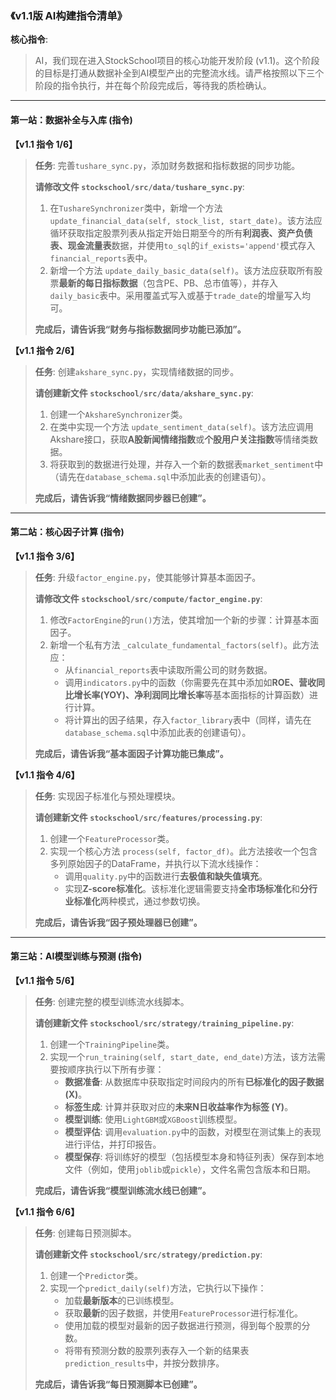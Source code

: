 ### **《v1.1版 AI构建指令清单》**



**核心指令**:

> AI，我们现在进入StockSchool项目的核心功能开发阶段 (v1.1)。这个阶段的目标是打通从数据补全到AI模型产出的完整流水线。请严格按照以下三个阶段的指令执行，并在每个阶段完成后，等待我的质检确认。

------



#### **第一站：数据补全与入库 (指令)**



**【v1.1 指令 1/6】**

> **任务**: 完善`tushare_sync.py`，添加财务数据和指标数据的同步功能。
>
> **请修改文件 `stockschool/src/data/tushare_sync.py`**:
>
> 1. 在`TushareSynchronizer`类中，新增一个方法 `update_financial_data(self, stock_list, start_date)`。该方法应循环获取指定股票列表从指定开始日期至今的所有**利润表、资产负债表、现金流量表**数据，并使用`to_sql`的`if_exists='append'`模式存入`financial_reports`表中。
> 2. 新增一个方法 `update_daily_basic_data(self)`。该方法应获取所有股票**最新的每日指标数据**（包含PE、PB、总市值等），并存入`daily_basic`表中。采用覆盖式写入或基于`trade_date`的增量写入均可。
>
> **完成后，请告诉我“财务与指标数据同步功能已添加”。**

**【v1.1 指令 2/6】**

> **任务**: 创建`akshare_sync.py`，实现情绪数据的同步。
>
> **请创建新文件 `stockschool/src/data/akshare_sync.py`**:
>
> 1. 创建一个`AkshareSynchronizer`类。
> 2. 在类中实现一个方法 `update_sentiment_data(self)`。该方法应调用Akshare接口，获取**A股新闻情绪指数**或**个股用户关注指数**等情绪类数据。
> 3. 将获取到的数据进行处理，并存入一个新的数据表`market_sentiment`中（请先在`database_schema.sql`中添加此表的创建语句）。
>
> **完成后，请告诉我“情绪数据同步器已创建”。**

------



#### **第二站：核心因子计算 (指令)**



**【v1.1 指令 3/6】**

> **任务**: 升级`factor_engine.py`，使其能够计算基本面因子。
>
> **请修改文件 `stockschool/src/compute/factor_engine.py`**:
>
> 1. 修改`FactorEngine`的`run()`方法，使其增加一个新的步骤：计算基本面因子。
> 2. 新增一个私有方法 `_calculate_fundamental_factors(self)`。此方法应：
>    - 从`financial_reports`表中读取所需公司的财务数据。
>    - 调用`indicators.py`中的函数（你需要先在其中添加如**ROE、营收同比增长率(YOY)、净利润同比增长率**等基本面指标的计算函数）进行计算。
>    - 将计算出的因子结果，存入`factor_library`表中（同样，请先在`database_schema.sql`中添加此表的创建语句）。
>
> **完成后，请告诉我“基本面因子计算功能已集成”。**

**【v1.1 指令 4/6】**

> **任务**: 实现因子标准化与预处理模块。
>
> **请创建新文件 `stockschool/src/features/processing.py`**:
>
> 1. 创建一个`FeatureProcessor`类。
> 2. 实现一个核心方法 `process(self, factor_df)`。此方法接收一个包含多列原始因子的DataFrame，并执行以下流水线操作：
>    - 调用`quality.py`中的函数进行**去极值和缺失值填充**。
>    - 实现**Z-score标准化**。该标准化逻辑需要支持**全市场标准化**和**分行业标准化**两种模式，通过参数切换。
>
> **完成后，请告诉我“因子预处理器已创建”。**

------



#### **第三站：AI模型训练与预测 (指令)**



**【v1.1 指令 5/6】**

> **任务**: 创建完整的模型训练流水线脚本。
>
> **请创建新文件 `stockschool/src/strategy/training_pipeline.py`**:
>
> 1. 创建一个`TrainingPipeline`类。
> 2. 实现一个`run_training(self, start_date, end_date)`方法，该方法需要按顺序执行以下所有步骤：
>    - **数据准备**: 从数据库中获取指定时间段内的所有**已标准化的因子数据 (X)**。
>    - **标签生成**: 计算并获取对应的**未来N日收益率作为标签 (Y)**。
>    - **模型训练**: 使用`LightGBM`或`XGBoost`训练模型。
>    - **模型评估**: 调用`evaluation.py`中的函数，对模型在测试集上的表现进行评估，并打印报告。
>    - **模型保存**: 将训练好的模型（包括模型本身和特征列表）保存到本地文件（例如，使用`joblib`或`pickle`），文件名需包含版本和日期。
>
> **完成后，请告诉我“模型训练流水线已创建”。**

**【v1.1 指令 6/6】**

> **任务**: 创建每日预测脚本。
>
> **请创建新文件 `stockschool/src/strategy/prediction.py`**:
>
> 1. 创建一个`Predictor`类。
> 2. 实现一个`predict_daily(self)`方法，它执行以下操作：
>    - 加载**最新版本**的已训练模型。
>    - 获取**最新**的因子数据，并使用`FeatureProcessor`进行标准化。
>    - 使用加载的模型对最新的因子数据进行预测，得到每个股票的分数。
>    - 将带有预测分数的股票列表存入一个新的结果表`prediction_results`中，并按分数排序。
>
> **完成后，请告诉我“每日预测脚本已创建”。**